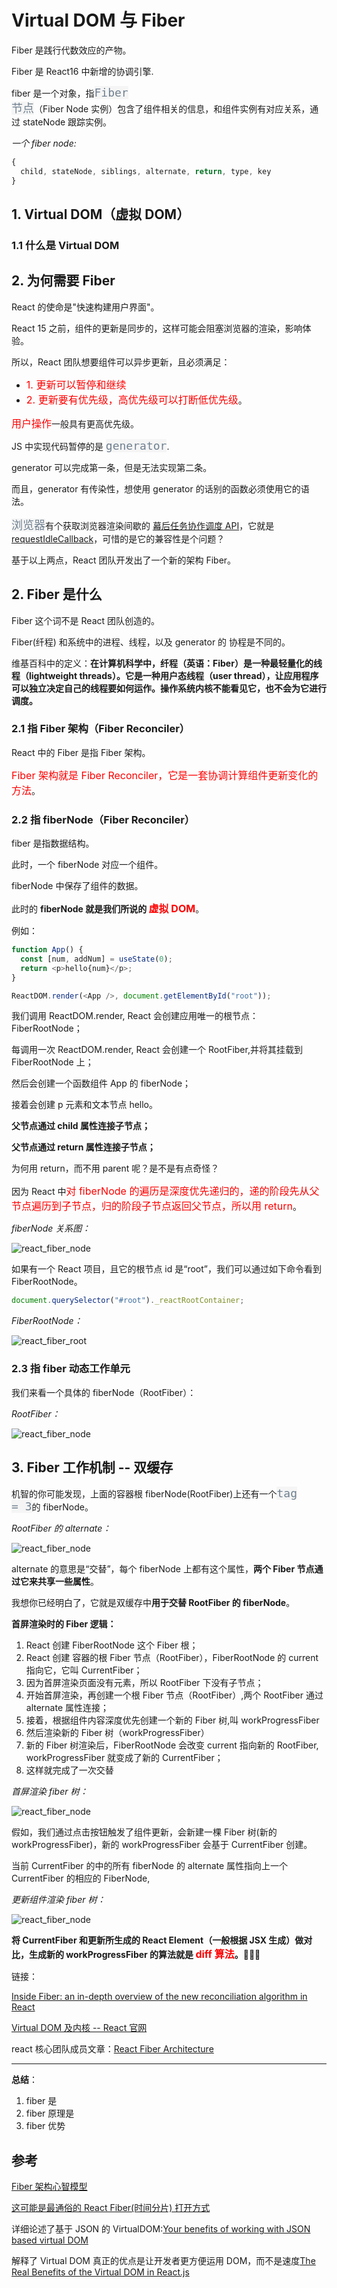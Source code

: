 # Virtual DOM 与 Fiber

Fiber 是践行代数效应的产物。

Fiber 是 React16 中新增的协调引擎.

fiber 是一个对象，指<code style="color: #708090; background-color: #F5F5F5; font-size: 18px">Fiber 节点</code>（Fiber Node 实例）包含了组件相关的信息，和组件实例有对应关系，通过 stateNode 跟踪实例。

_一个 fiber node:_

```js
{
  child, stateNode, siblings, alternate, return, type, key
}
```

## 1. Virtual DOM（虚拟 DOM）

### 1.1 什么是 Virtual DOM

## 2. 为何需要 Fiber

React 的使命是"快速构建用户界面"。

React 15 之前，组件的更新是同步的，这样可能会阻塞浏览器的渲染，影响体验。

所以，React 团队想要组件可以异步更新，且必须满足：

- <span style="color: #ff0000; font-size: 16px;">1. 更新可以暂停和继续</span>
- <span style="color: #ff0000; font-size: 16px;">2. 更新要有优先级，高优先级可以打断低优先级</span>。

<span style="color: #ff0000; font-size: 16px;">用户操作</span>一般具有更高优先级。

JS 中实现代码暂停的是 <code style="color: #708090; background-color: #F5F5F5; font-size: 18px">generator</code>.

generator 可以完成第一条，但是无法实现第二条。

而且，generator 有传染性，想使用 generator 的话别的函数必须使用它的语法。

<code style="color: #708090; background-color: #F5F5F5; font-size: 18px">浏览器</code>有个获取浏览器渲染间歇的 [幕后任务协作调度 API](https://developer.mozilla.org/zh-CN/docs/Web/API/Background_Tasks_API)，它就是 [requestIdleCallback](https://developer.mozilla.org/zh-CN/docs/Web/API/Window/requestIdleCallback)，可惜的是它的兼容性是个问题？

基于以上两点，React 团队开发出了一个新的架构 Fiber。

## 2. Fiber 是什么

Fiber 这个词不是 React 团队创造的。

Fiber(纤程) 和系统中的进程、线程，以及 generator 的 协程是不同的。

维基百科中的定义：**在计算机科学中，纤程（英语：Fiber）是一种最轻量化的线程（lightweight threads）。它是一种用户态线程（user thread），让应用程序可以独立决定自己的线程要如何运作。操作系统内核不能看见它，也不会为它进行调度。**

### 2.1 指 Fiber 架构（Fiber Reconciler）

React 中的 Fiber 是指 Fiber 架构。

<span style="color: #ff0000; font-size: 16px;">Fiber 架构就是 Fiber Reconciler，它是一套协调计算组件更新变化的方法</span>。

### 2.2 指 fiberNode（Fiber Reconciler）

fiber 是指数据结构。

此时，一个 fiberNode 对应一个组件。

fiberNode 中保存了组件的数据。

此时的 **fiberNode 就是我们所说的 <span style="color: #ff0000; font-size: 16px;">虚拟 DOM</span>**。

例如：

```js
function App() {
  const [num, addNum] = useState(0);
  return <p>hello{num}</p>;
}

ReactDOM.render(<App />, document.getElementById("root"));
```

我们调用 ReactDOM.render, React 会创建应用唯一的根节点：FiberRootNode；

每调用一次 ReactDOM.render, React 会创建一个 RootFiber,并将其挂载到 FiberRootNode 上；

然后会创建一个函数组件 App 的 fiberNode；

接着会创建 p 元素和文本节点 hello。

**父节点通过 child 属性连接子节点；**

**父节点通过 return 属性连接子节点；**

为何用 return，而不用 parent 呢？是不是有点奇怪？

因为 React 中<span style="color: #ff0000; font-size: 16px;">对 fiberNode 的遍历是深度优先递归的，递的阶段先从父节点遍历到子节点，归的阶段子节点返回父节点，所以用 return</span>。

_fiberNode 关系图：_

![react_fiber_node](../_media/react_fiber_node_relationship.png)

如果有一个 React 项目，且它的根节点 id 是“root”，我们可以通过如下命令看到 FiberRootNode。

```js
document.querySelector("#root")._reactRootContainer;
```

_FiberRootNode：_

![react_fiber_root](../_media/react_fiber_root.png)

### 2.3 指 fiber 动态工作单元

我们来看一个具体的 fiberNode（RootFiber）：

_RootFiber：_

![react_fiber_node](../_media/react_fiber_node.png)

## 3. Fiber 工作机制 -- 双缓存

机智的你可能发现，上面的容器根 fiberNode(RootFiber)上还有一个<code style="color: #708090; background-color: #F5F5F5; font-size: 18px">tag = 3</code>的 fiberNode。

_RootFiber 的 alternate：_

![react_fiber_node](../_media/react_fiber_alternate.png)

alternate 的意思是“交替”，每个 fiberNode 上都有这个属性，**两个 Fiber 节点通过它来共享一些属性**。

我想你已经明白了，它就是双缓存中**用于交替 RootFiber 的 fiberNode**。

**首屏渲染时的 Fiber 逻辑：**

1. React 创建 FiberRootNode 这个 Fiber 根；
2. React 创建 容器的根 Fiber 节点（RootFiber），FiberRootNode 的 current 指向它，它叫 CurrentFiber；
3. 因为首屏渲染页面没有元素，所以 RootFiber 下没有子节点；
4. 开始首屏渲染，再创建一个根 Fiber 节点（RootFiber）,两个 RootFiber 通过 alternate 属性连接；
5. 接着，根据组件内容深度优先创建一个新的 Fiber 树,叫 workProgressFiber
6. 然后渲染新的 Fiber 树（workProgressFiber）
7. 新的 Fiber 树渲染后，FiberRootNode 会改变 current 指向新的 RootFiber, workProgressFiber 就变成了新的 CurrentFiber；
8. 这样就完成了一次交替

_首屏渲染 fiber 树：_

![react_fiber_node](../_media/react_fiber_firstFiber.png)

假如，我们通过点击按钮触发了组件更新，会新建一棵 Fiber 树(新的 workProgressFiber)，新的 workProgressFiber 会基于 CurrentFiber 创建。

当前 CurrentFiber 的中的所有 fiberNode 的 alternate 属性指向上一个 CurrentFiber 的相应的 FiberNode,

_更新组件渲染 fiber 树：_

![react_fiber_node](../_media/react_fiber_workInProgress.png)

**将 CurrentFiber 和更新所生成的 React Element（一般根据 JSX 生成）做对比，生成新的 workProgressFiber 的算法就是 <span style="color: #ff0000; font-size: 16px;">diff 算法</span>。**🌟🌟🌟

链接：

[Inside Fiber: an in-depth overview of the new reconciliation algorithm in React](https://blog.ag-grid.com/inside-fiber-an-in-depth-overview-of-the-new-reconciliation-algorithm-in-react/)

[Virtual DOM 及内核 -- React 官网](https://zh-hans.reactjs.org/docs/faq-internals.html)

react 核心团队成员文章：[React Fiber Architecture](https://github.com/acdlite/react-fiber-architecture)

---

**总结**：

1. fiber 是
2. fiber 原理是
3. fiber 优势

## 参考

[Fiber 架构心智模型](https://react.iamkasong.com/process/fiber-mental.html#%E4%BB%80%E4%B9%88%E6%98%AF%E4%BB%A3%E6%95%B0%E6%95%88%E5%BA%94)

[这可能是最通俗的 React Fiber(时间分片) 打开方式](https://juejin.cn/post/6844903975112671239#heading-12)

详细论述了基于 JSON 的 VirtualDOM:[Your benefits of working with JSON based virtual DOM](https://medium.com/dataseries/your-benefits-of-working-with-json-based-virtual-dom-7318a983da9e)

解释了 Virtual DOM 真正的优点是让开发者更方便运用 DOM，而不是速度[The Real Benefits of the Virtual DOM in React.js](https://www.accelebrate.com/blog/the-real-benefits-of-the-virtual-dom-in-react-js/)
